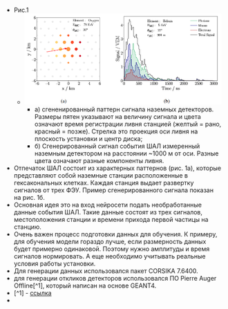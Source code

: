 - Рис.1
	- ![image.png](../assets/image_1756860071753_0.png)
		- а) сгененированный паттерн сигнала наземных детекторов. Размеры пятен указывают на величину сигнала и цвета означают время регистрации ливня станцией (желтый = рано, красный = позже). Стрелка это проекция оси ливня на плоскость установки и центр диска;
		- б) Сгенерированный сигнал события ШАЛ измеренный наземным детектором на расстоянии ~1000 м от оси. Разные цвета означают разные компоненты ливня.
- Отпечаток ШАЛ состоит из характерных паттернов (рис. 1а), которые представляют собой наземные станции расположенные в гексакональных клетках. Каждая станция выдает развертку сигналов от трех ФЭУ. Пример сгенерированного сигнала показан на рис. 1б.
- Основная идея это на вход нейросети подать необработанные данные события ШАЛ. Такие данные состоят из трех сигналов, местоположения станции и времени прихода первой частицы на станцию.
- Очень важен процесс подготовки данных для обучения. К примеру, для обучения модели гораздо лучше, если размерность данных будет примерно одинаковой. Поэтому нужно амплитуды и время сигналов нормировать. А еще необходимо учитывать реальные условия работы установки.
- Для генерации данных использовался пакет CORSIKA 7.6400.
- для генерации откликов детекторов использовался ПО Pierre Auger Offline[^1], который написан на основе GEANT4.
- [^1] - [ссылка](https://arxiv.org/abs/0707.1652)
-